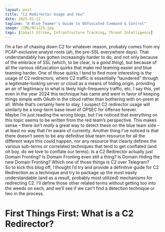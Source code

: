 ```yaml
---
layout: post
title: "C2 Redirector Usage and You"
date: 2025-01-12
tagline: "A Blue Teamer's Guide to Obfuscated Command & Control"
image: /IMG/011225.jpg
tags: [Cobalt Strike, Infrastructure Tracking, Threat Intelligence]
---
```


I’m a fan of chasing down C2 for whatever reason, probably comes from my PCAP-exclusive analyst roots (ah, the pre-SSL everywhere days).  That understandably has gotten increasingly harder to do, and not only because of the embrace of SSL (which, to be clear, is a *good thing*), but because of all the various obfuscation quirks that make red teaming easier and blue teaming harder.  One of those quirks I tend to find more interesting is the usage of C2 redirectors, where C2 traffic is essentially “laundered” through a legitimate-looking server or cloud as a means of hiding origin, providing an air of legitimacy to what is likely high-frequency traffic, etc.  I say this, yet even in the year 2024 this technique has came and went in favor of keeping things simple with OAuth in the cloud rather than bothering with on-prem at all.  While that’s certainly here to stay, I suspect C2 redirector usage will similarly be a long-term base-level of OPSEC for offense forever.
<br>
Maybe I’m just reading the wrong blogs, but I’ve noticed that everything on this topic seems to be written from the red team’s perspective.  This makes sense – there isn’t *really* a great way to detect these on the blue team side – at least no way that I’m aware of currently.  Another thing I’ve noticed is that there doesn’t seem to be any definitive blue team resource for all the different ways this could happen, nor any resource that clearly defines the various sub-terms or correlated techniques that tend to get conflated (and oh boy, do we love to conflate our terms).  Is a C2 Redirector actually just Domain Fronting? Is Domain Fronting even still a thing? Is Domain Hiding the new Domain Fronting? Which one of those things is C2 over Telegram?
<br>
So to kick this blog off, I thought I’d try and provide a definitive guide for C2 Redirection as a technique and try to package up the most easily understandable (and as a result, probably most utilized) mechanisms for redirecting C2.  I’ll define those other related terms without getting too into the weeds on each, and we’ll see if we can’t find a detection technique or two in the process.
<br>
# First Things First: What is a C2 Redirector?
